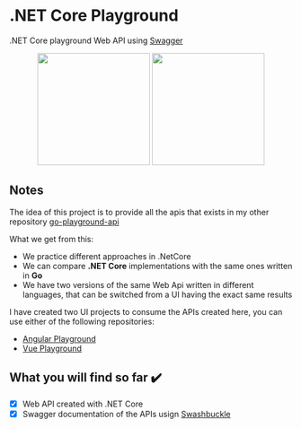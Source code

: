 # .NET Core Playground
.NET Core playground Web API using [Swagger](https://swagger.io/)

<p align="center">
  <img height="200" src="https://miro.medium.com/max/313/1*Voh7k0_lP6wMJEApsqfKnA.png">
  <img height="200" src="https://upload.wikimedia.org/wikipedia/commons/a/ab/Swagger-logo.png">
</p>

## Notes
The idea of this project is to provide all the apis that exists in my other repository [go-playground-api](https://github.com/joacod/go-playground-api)

What we get from this:
- We practice different approaches in .NetCore
- We can compare **.NET Core** implementations with the same ones written in **Go**
- We have two versions of the same Web Api written in different languages, that can be switched from a UI having the exact same results

I have created two UI projects to consume the APIs created here, you can use either of the following repositories:
- [Angular Playground](https://github.com/joacod/angular-playground-ui)
- [Vue Playground](https://github.com/joacod/vue-playground-ui)

## What you will find so far :heavy_check_mark:
- [x] Web API created with .NET Core
- [x] Swagger documentation of the APIs usign [Swashbuckle](https://www.nuget.org/packages/Swashbuckle.AspNetCore/)
